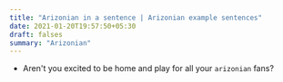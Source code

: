 ```yaml
---
title: "Arizonian in a sentence | Arizonian example sentences"
date: 2021-01-20T19:57:50+05:30
draft: falses
summary: "Arizonian"
---
```

- Aren't you excited to be home and play for all your `arizonian` fans?
                 

